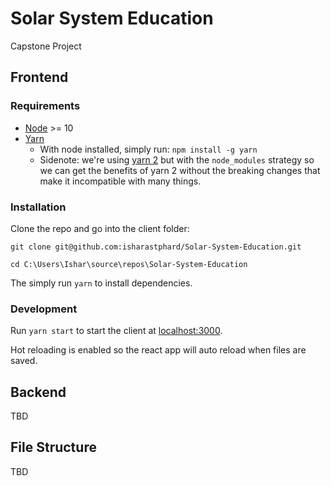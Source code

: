 # Solar System Education
Capstone Project

## Frontend
### Requirements
* [Node](https://nodejs.org/en/) >= 10
* [Yarn](https://yarnpkg.com/getting-started/usage) 
    * With node installed, simply run: `npm install -g yarn`
    * Sidenote: we're using [yarn 2](https://yarnpkg.com/getting-started/migration) but with the `node_modules` strategy so we can get the benefits of yarn 2 without the breaking changes that make it incompatible with many things. 

### Installation

Clone the repo and go into the client folder:

`git clone git@github.com:isharastphard/Solar-System-Education.git`

`cd C:\Users\Ishar\source\repos\Solar-System-Education`

The simply run `yarn` to install dependencies.

### Development

Run `yarn start` to start the client at [localhost:3000]([localhost:3000](http://localhost:3000)).

Hot reloading is enabled so the react app will auto reload when files are saved.

## Backend

TBD

## File Structure

TBD
